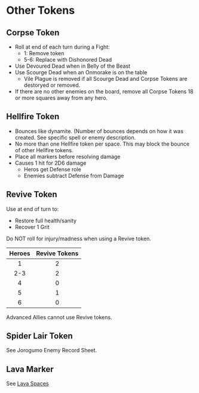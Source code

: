 ﻿# Other Tokens


## Corpse Token

* Roll at end of each turn during a Fight:
  * 1: Remove token
  * 5-6: Replace with Dishonored Dead
* Use Devoured Dead when in Belly of the Beast
* Use Scourge Dead when an Onmorake is on the table
  * Vile Plague is removed if all Scourge Dead and Corpse Tokens are destoryed or removed.
* If there are no other enemies on the board, remove all Corpse Tokens 18 or more squares away from any hero.



## Hellfire Token

* Bounces like dynamite. (Number of bounces depends on how it was created. See specific spell or enemy description.
* No more than one Hellfire token per space. This may block the bounce of other Hellfire tokens.
* Place all markers before resolving damage
* Causes 1 hit for 2D6 damage
  * Heros get Defense role
  * Enemies subtract Defense from Damage

## Revive Token

Use at end of turn to:

* Restore full health/sanity
* Recover 1 Grit

Do NOT roll for injury/madness when using a Revive token.

| Heroes | Revive Tokens |
| :----: |:-------------:|
| 1      | 2             |
| 2-3    | 2             |
| 4      | 0             |
| 5      | 1             |
| 6      | 0             |

Advanced Allies cannot use Revive tokens.

## Spider Lair Token

See Jorogumo Enemy Record Sheet.

## Lava Marker

See [Lava Spaces](Maps.htm#lava-spaces)


